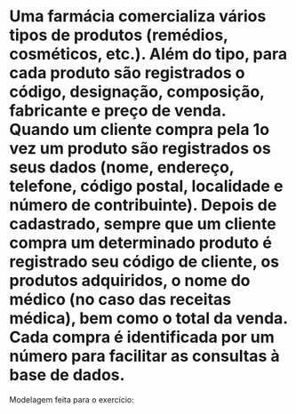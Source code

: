 

# Uma farmácia comercializa vários tipos de produtos (remédios, cosméticos, etc.). Além do tipo, para cada produto são registrados o código, designação, composição, fabricante e preço de venda. Quando um cliente compra pela 1o vez um produto são registrados os seus dados (nome, endereço, telefone, código postal, localidade e número de contribuinte). Depois de cadastrado, sempre que um cliente compra um determinado produto é registrado seu código de cliente, os produtos adquiridos, o nome do médico (no caso das receitas médica), bem como o total da venda. Cada compra é identificada por um número para facilitar as consultas à base de dados.
Modelagem feita para o exercício:
